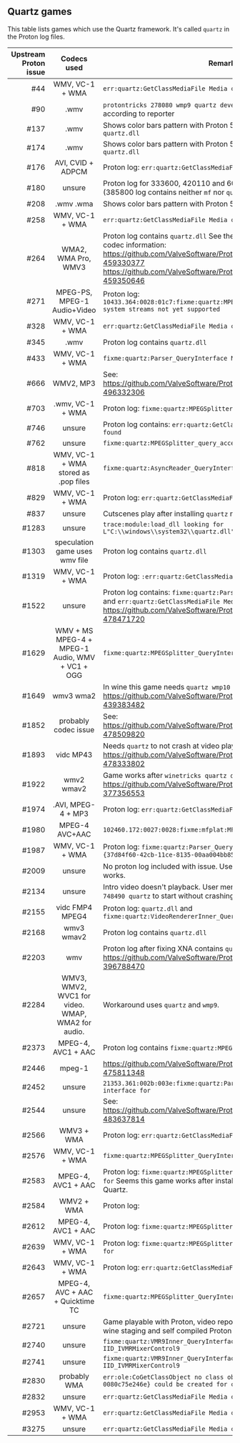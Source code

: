 ## Quartz games

This table lists games which use the Quartz framework.
It's called `quartz` in the Proton log files.

| Upstream Proton issue | Codecs used | Remarks |
| ---: | :---: | --- |
| #44 | WMV, VC-1 + WMA | `err:quartz:GetClassMediaFile Media class not found` |
| #90 | .wmv | `protontricks 278080 wmp9 quartz devenum` workaround fixes it according to reporter |
| #137 | .wmv | Shows color bars pattern with Proton 5.13-1, Proton log contains `quartz.dll` |
| #174 | .wmv | Shows color bars pattern with Proton 5.13-1, Proton log contains `quartz.dll` |
| #176 | AVI, CVID + ADPCM | Proton log: `err:quartz:GetClassMediaFile Media class not found` |
| #180 | unsure | Proton log for 333600, 420110 and 602520 contain `quartz.dll` (385800 log contains neither `mf` nor `quartz`) |
| #208 | .wmv .wma | Shows color bars pattern with Proton 5.13-1 | 
| #258 | WMV, VC-1 + WMA | `err:quartz:GetClassMediaFile Media class not found` |
| #264 | WMA2, WMA Pro, WMV3 | Proton log contains `quartz.dll` See these 2 comments for precise codec information: https://github.com/ValveSoftware/Proton/issues/264#issuecomment-459330377 https://github.com/ValveSoftware/Proton/issues/264#issuecomment-459350646   |
| #271 | MPEG-PS, MPEG-1 Audio+Video | Proton log: `10433.364:0028:01c7:fixme:quartz:MPEGSplitter_query_accept MPEG-1 system streams not yet supported` |
| #328 | WMV, VC-1 + WMA | `err:quartz:GetClassMediaFile Media class not found` |
| #345 | .wmv | Proton log contains `quartz.dll` |
| #433 | WMV, VC-1 + WMA | `fixme:quartz:Parser_QueryInterface No interface for` |
| #666 | WMV2, MP3 | See: https://github.com/ValveSoftware/Proton/issues/1464#issuecomment-496332306 |
| #703 | .wmv, VC-1 + WMA | Proton log: `fixme:quartz:MPEGSplitter_QueryInterface No interface` | 
| #746 | unsure | Proton log contains: `err:quartz:GetClassMediaFile Media class not found` |
| #762 | unsure | `fixme:quartz:MPEGSplitter_query_accept` |
| #818 | WMV, VC-1 + WMA stored as .pop files | `fixme:quartz:AsyncReader_QueryInterface No interface for` |
| #829 | WMV, VC-1 + WMA | Proton log: `err:quartz:GetClassMediaFile Media class not found` |
| #837 | unsure | Cutscenes play after installing `quartz` manually |
| #1283 | unsure | `trace:module:load_dll looking for L"C:\\windows\\system32\\quartz.dll"` |
| #1303 | speculation game uses wmv file | Proton log contains `quartz.dll` |
| #1319 | WMV, VC-1 + WMA | Proton log: `:err:quartz:GetClassMediaFile Media class not found` | 
| #1522 | unsure | Proton log contains: `fixme:quartz:Parser_QueryInterface No interface` and `err:quartz:GetClassMediaFile Media class not found` See: https://github.com/ValveSoftware/Proton/issues/1522#issuecomment-478471720 |
| #1629 | WMV + MS MPEG-4 + MPEG-1 Audio, WMV + VC1 + OGG | `fixme:quartz:MPEGSplitter_QueryInterface No interface for` |
| #1649 | wmv3 wma2 | In wine this game needs `quartz wmp10 devenum` according to: https://github.com/ValveSoftware/Proton/issues/1649#issuecomment-439383482 |
| #1852 | probably codec issue | See: https://github.com/ValveSoftware/Proton/issues/1852#issuecomment-478509820 |
| #1893 | vidc MP43 | Needs `quartz` to not crash at video play. See: https://github.com/ValveSoftware/Proton/issues/1893#issuecomment-478333802 |
| #1922 | wmv2 wmav2 | Game works after `winetricks quartz devenum wmp10` according to https://github.com/ValveSoftware/Proton/issues/1922#issue-377356553 |
| #1974 | .AVI, MPEG-4 + MP3 | Proton log: `err:quartz:GetClassMediaFile Media class not found` |
| #1980 | MPEG-4 AVC+AAC | `102460.172:0027:0028:fixme:mfplat:MFStartup (131184, 0): stub` |
| #1987 | WMV, VC-1 + WMA | Proton log: `fixme:quartz:Parser_QueryInterface No interface for {37d84f60-42cb-11ce-8135-00aa004bb851}!` |
| #2009 | unsure | No proton log included with issue. User mentions installing `quartz` works. |
| #2134 | unsure | Intro video doesn't playback. User mentions "need `protontricks 748490 quartz` to start without crashing" |
| #2155 | vidc FMP4 MPEG4 | Proton log: `quartz.dll` and `fixme:quartz:VideoRendererInner_QueryInterface` |
| #2168 | wmv3 wmav2 | Proton log contains `quartz.dll` |
| #2203 | wmv | Proton log after fixing XNA contains `quartz.dll` See https://github.com/ValveSoftware/Proton/issues/2203#issue-396788470 |
| #2284 | WMV3, WMV2, WVC1 for video. WMAP, WMA2 for audio. | Workaround uses `quartz` and `wmp9`. |
| #2373 | MPEG-4, AVC1 + AAC | Proton log contains `fixme:quartz:MPEGSplitter_QueryInterface` |
| #2446 | mpeg-1 | https://github.com/ValveSoftware/Proton/issues/2446#issuecomment-475811348 |
| #2452 | unsure | `21353.361:002b:003e:fixme:quartz:Parser_QueryInterface No interface for` |
| #2544 | unsure | See: https://github.com/ValveSoftware/Proton/issues/2544#issuecomment-483637814 |
| #2566 | WMV3 + WMA | Proton log: `err:quartz:GetClassMediaFile Media class not found` |
| #2576 | WMV, VC-1 + WMA | `fixme:quartz:MPEGSplitter_QueryInterface No interface for` |
| #2583 | MPEG-4, AVC1 + AAC | Proton log: `fixme:quartz:MPEGSplitter_QueryInterface No interface for` Seems this game works after installing both Media Foundation and Quartz. |
| #2584 | WMV2 + WMA | Proton log:  |
| #2612 | MPEG-4, AVC1 + AAC | Proton log: `fixme:quartz:MPEGSplitter_QueryInterface` |
| #2639 | WMV, VC-1 + WMA | Proton log: `fixme:quartz:MPEGSplitter_QueryInterface No interface for` |
| #2643 | WMV, VC-1 + WMA | Proton log: `err:quartz:GetClassMediaFile Media class not found` |
| #2657 | MPEG-4, AVC + AAC + Quicktime TC | `fixme:quartz:MPEGSplitter_QueryInterface No interface for` |
| #2721 | unsure | Game playable with Proton, video reported somewhat working with wine staging and self compiled Proton |
| #2740 | unsure | `fixme:quartz:VMR9Inner_QueryInterface No interface for IID_IVMRMixerControl9` |
| #2741 | unsure | `fixme:quartz:VMR9Inner_QueryInterface No interface for IID_IVMRMixerControl9` |
| #2830 | probably WMA | `err:ole:CoGetClassObject no class object {187463a0-5bb7-11d3-acbe-0080c75e246e} could be created for context 0x3` |
| #2832 | unsure | `err:quartz:GetClassMediaFile Media class not found` |
| #2953 | WMV, VC-1 + WMA | `err:quartz:GetClassMediaFile Media class not found` |
| #3275 | unsure | `err:quartz:GetClassMediaFile Media class not found` |
